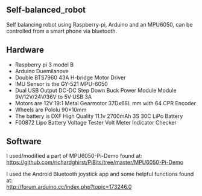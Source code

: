## Self-balanced_robot
Self balancing robot using  Raspberry-pi, Arduino and an MPU6050,
can be controlled from a smart phone via bluetooth.

## Hardware

- Raspberry pi 3 model B
- Arduino Duemilanove
- Double BTS7960 43A H-bridge Motor Driver
- IMU Sensor is the GY-521 MPU-6050
- Dual USB Output DC-DC  Step Down Buck Power Module Module 9V/12V/24V/36V to 5V USB 3A
- Motors are 12V 19:1 Metal Gearmotor 37Dx68L mm with 64 CPR Encoder
- Wheels are Pololu 90×10mm
- The battery is DXF High Quality 11.1v 2700mAh 3S 30C LiPo Battery
- F00872 Lipo Battery Voltage Tester Volt Meter Indicator Checker 

## Software

I used/modified a part of MPU6050-Pi-Demo found at:  
https://github.com/richardghirst/PiBits/tree/master/MPU6050-Pi-Demo

I used the Android Bluetooth joystick app and some helpful functions found at:  
http://forum.arduino.cc/index.php?topic=173246.0

